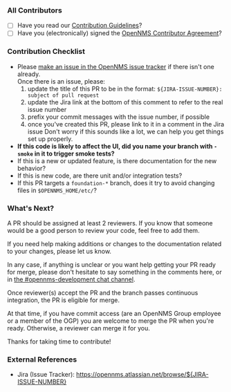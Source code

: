 ### All Contributors

* [ ] Have you read our [Contribution Guidelines](https://github.com/OpenNMS/opennms/blob/main/CONTRIBUTING.md)?
* [ ] Have you (electronically) signed the [OpenNMS Contributor Agreement](https://cla-assistant.io/OpenNMS/opennms)?

### Contribution Checklist

* Please [make an issue in the OpenNMS issue tracker](https://opennms.atlassian.net/) if there isn't one already.<br />Once there is an issue, please:
  1. update the title of this PR to be in the format: `${JIRA-ISSUE-NUMBER}: subject of pull request`
  2. update the Jira link at the bottom of this comment to refer to the real issue number
  3. prefix your commit messages with the issue number, if possible
  4. once you've created this PR, please link to it in a comment in the Jira issue
  Don't worry if this sounds like a lot, we can help you get things set up properly.
* **If this code is likely to affect the UI, did you name your branch with `-smoke` in it to trigger smoke tests?**
* If this is a new or updated feature, is there documentation for the new behavior?
* If this is new code, are there unit and/or integration tests?
* If this PR targets a `foundation-*` branch, does it try to avoid changing files in `$OPENNMS_HOME/etc/`?

### What's Next?

A PR should be assigned at least 2 reviewers.  If you know that someone would be a good person to review your code, feel free to add them.

If you need help making additions or changes to the documentation related to your changes, please let us know.

In any case, if anything is unclear or you want help getting your PR ready for merge, please don't hesitate to say something in the comments here,
or in [the #opennms-development chat channel](https://chat.opennms.com/opennms/channels/opennms-development).

Once reviewer(s) accept the PR and the branch passes continuous integration, the PR is eligible for merge.

At that time, if you have commit access (are an OpenNMS Group employee or a member of the OGP) you are welcome to merge the PR when you're ready.
Otherwise, a reviewer can merge it for you.

Thanks for taking time to contribute!

### External References

* Jira (Issue Tracker): https://opennms.atlassian.net/browse/${JIRA-ISSUE-NUMBER}

